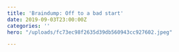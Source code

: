 ```yaml
---
title: 'Braindump: Off to a bad start'
date: 2019-09-03T23:00:00Z
categories: ''
hero: "/uploads/fc73ec98f2635d39db560943cc927602.jpeg"

---
```

